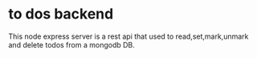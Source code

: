 # to dos backend

This node express server is a rest api that used to read,set,mark,unmark and delete todos from a mongodb DB.
